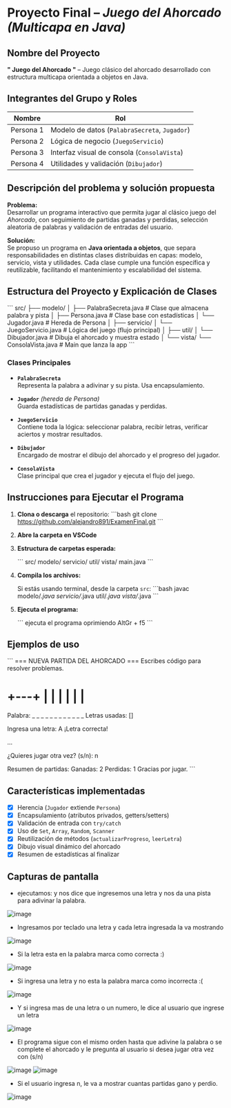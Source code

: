 #  Proyecto Final – *Juego del Ahorcado (Multicapa en Java)*

##  Nombre del Proyecto
**" Juego del Ahorcado "** – Juego clásico del ahorcado desarrollado con estructura multicapa orientada a objetos en Java.

##  Integrantes del Grupo y Roles

| Nombre                | Rol                             |
|------------------------|----------------------------------|
| Persona 1             | Modelo de datos (`PalabraSecreta`, `Jugador`) |
| Persona 2             | Lógica de negocio (`JuegoServicio`) |
| Persona 3             | Interfaz visual de consola (`ConsolaVista`) |
| Persona 4             | Utilidades y validación (`Dibujador`) |

##  Descripción del problema y solución propuesta

**Problema:**  
Desarrollar un programa interactivo que permita jugar al clásico juego del *Ahorcado*, con seguimiento de partidas ganadas y perdidas, selección aleatoria de palabras y validación de entradas del usuario.

**Solución:**  
Se propuso un programa en **Java orientada a objetos**, que separa responsabilidades en distintas clases distribuidas en capas: modelo, servicio, vista y utilidades. Cada clase cumple una función específica y reutilizable, facilitando el mantenimiento y escalabilidad del sistema.

##  Estructura del Proyecto y Explicación de Clases

\`\`\`
src/
├── modelo/
│   ├── PalabraSecreta.java      # Clase que almacena palabra y pista
│   ├── Persona.java             # Clase base con estadísticas
│   └── Jugador.java             # Hereda de Persona
│
├── servicio/
│   └── JuegoServicio.java       # Lógica del juego (flujo principal)
│
├── util/
│   └── Dibujador.java           # Dibuja el ahorcado y muestra estado
│
└── vista/
    └── ConsolaVista.java        # Main que lanza la app
\`\`\`

###  Clases Principales

- **`PalabraSecreta`**  
  Representa la palabra a adivinar y su pista. Usa encapsulamiento.

- **`Jugador`** *(hereda de Persona)*  
  Guarda estadísticas de partidas ganadas y perdidas.

- **`JuegoServicio`**  
  Contiene toda la lógica: seleccionar palabra, recibir letras, verificar aciertos y mostrar resultados.

- **`Dibujador`**  
  Encargado de mostrar el dibujo del ahorcado y el progreso del jugador.

- **`ConsolaVista`**  
  Clase principal que crea el jugador y ejecuta el flujo del juego.

##  Instrucciones para Ejecutar el Programa

1. **Clona o descarga** el repositorio:
   \`\`\`bash
   git clone https://github.com/alejandro891/ExamenFinal.git
   \`\`\`

2. **Abre la carpeta en VSCode** 

3. **Estructura de carpetas esperada:**

   \`\`\`
   src/
     modelo/
     servicio/
     util/
     vista/
     main.java
   \`\`\`

5. **Compila los archivos:**

   Si estás usando terminal, desde la carpeta `src`:
   \`\`\`bash
   javac modelo/*.java servicio/*.java util/*.java vista/*.java
   \`\`\`

6. **Ejecuta el programa:**

   \`\`\`
   ejecuta el programa oprimiendo AltGr + f5
   \`\`\`

##  Ejemplos de uso

\`\`\`
=== NUEVA PARTIDA DEL AHORCADO ===
 Escribes código para resolver problemas.

 +---+
 |   |
     |
     |
     |
     |
=========

Palabra: _ _ _ _ _ _ _ _ _ _ _ _
Letras usadas: []

Ingresa una letra: A
¡Letra correcta!

...

¿Quieres jugar otra vez? (s/n): n

Resumen de partidas:
Ganadas: 2
Perdidas: 1
Gracias por jugar.
\`\`\`

##  Características implementadas

- [x] Herencia (`Jugador` extiende `Persona`)
- [x] Encapsulamiento (atributos privados, getters/setters)
- [x] Validación de entrada con `try/catch`
- [x] Uso de `Set`, `Array`, `Random`, `Scanner`
- [x] Reutilización de métodos (`actualizarProgreso`, `leerLetra`)
- [x] Dibujo visual dinámico del ahorcado
- [x] Resumen de estadísticas al finalizar

## Capturas de pantalla 
- ejecutamos: y nos dice que ingresemos una letra y nos da una pista para adivinar la palabra.
  
![image](https://github.com/user-attachments/assets/b97ec950-a9bd-441a-ad38-4a2f30e77f78)

- Ingresamos por teclado una letra y cada letra ingresada la va mostrando
  
![image](https://github.com/user-attachments/assets/143a9a71-47cd-4c4e-af79-e7a0e4f1f093)

- Si la letra esta en la palabra marca como correcta :)
  
![image](https://github.com/user-attachments/assets/681062f9-8119-4c47-a7d8-5f3c7aa41312)

- Si ingresa una letra y no esta la palabra marca como incorrecta :(
 
![image](https://github.com/user-attachments/assets/70b57d23-04b5-420a-bd4d-22594548f878)

- Y si ingresa mas de una letra o un numero, le dice al usuario que ingrese un letra
 
![image](https://github.com/user-attachments/assets/1eadfdb4-16de-4268-826a-a008aab3854d)

- El programa sigue con el mismo orden hasta que adivine la palabra o se complete el ahorcado y le pregunta al usuario si desea jugar otra vez con (s/n)
 
![image](https://github.com/user-attachments/assets/7f760a2f-40a3-47de-acfc-42c6e7d3efda)
![image](https://github.com/user-attachments/assets/c17f2fcc-c7fd-4d1c-acbf-3785f93c9fc0)

- Si el usuario ingresa n, le va a mostrar cuantas partidas gano y perdio.

![image](https://github.com/user-attachments/assets/ce4b6dc9-5d82-47cc-9630-cb6fd89dac24)








